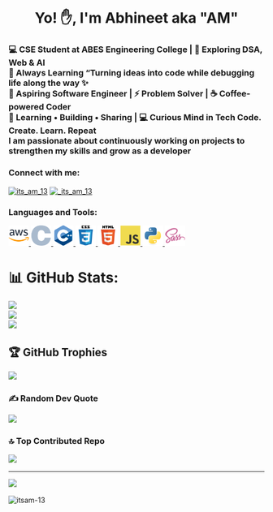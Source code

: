 <h1 align="center">Yo! ✋, I'm Abhineet aka "AM"</h1>
<h3 align="left">💻 CSE Student at ABES Engineering College | 🚀 Exploring DSA, Web & AI <br> 🌱 Always Learning “Turning ideas into code while debugging life along the way ✨<br>
  🚀 Aspiring Software Engineer | ⚡ Problem Solver | ☕ Coffee-powered Coder <br>
  🌱 Learning • Building • Sharing | 💻 Curious Mind in Tech Code. Create. Learn. Repeat <br>
I am passionate about continuously working on projects to strengthen my skills and grow as a developer</h3>



<h3 align="left">Connect with me:</h3>
<p align="left">
<a href="https://www.codechef.com/users/its_am_13" target="blank"><img align="center" src="https://cdn.jsdelivr.net/npm/simple-icons@3.1.0/icons/codechef.svg" alt="its_am_13" height="30" width="40" /></a>
<a href="https://www.leetcode.com/_its_am_13" target="blank"><img align="center" src="https://raw.githubusercontent.com/rahuldkjain/github-profile-readme-generator/master/src/images/icons/Social/leet-code.svg" alt="_its_am_13" height="30" width="40" /></a>
</p>

<h3 align="left">Languages and Tools:</h3>
<p align="left"> <a href="https://aws.amazon.com" target="_blank" rel="noreferrer"> <img src="https://raw.githubusercontent.com/devicons/devicon/master/icons/amazonwebservices/amazonwebservices-original-wordmark.svg" alt="aws" width="40" height="40"/> </a> <a href="https://www.cprogramming.com/" target="_blank" rel="noreferrer"> <img src="https://raw.githubusercontent.com/devicons/devicon/master/icons/c/c-original.svg" alt="c" width="40" height="40"/> </a> <a href="https://www.w3schools.com/cpp/" target="_blank" rel="noreferrer"> <img src="https://raw.githubusercontent.com/devicons/devicon/master/icons/cplusplus/cplusplus-original.svg" alt="cplusplus" width="40" height="40"/> </a> <a href="https://www.w3schools.com/css/" target="_blank" rel="noreferrer"> <img src="https://raw.githubusercontent.com/devicons/devicon/master/icons/css3/css3-original-wordmark.svg" alt="css3" width="40" height="40"/> </a> <a href="https://www.w3.org/html/" target="_blank" rel="noreferrer"> <img src="https://raw.githubusercontent.com/devicons/devicon/master/icons/html5/html5-original-wordmark.svg" alt="html5" width="40" height="40"/> </a> <a href="https://developer.mozilla.org/en-US/docs/Web/JavaScript" target="_blank" rel="noreferrer"> <img src="https://raw.githubusercontent.com/devicons/devicon/master/icons/javascript/javascript-original.svg" alt="javascript" width="40" height="40"/> </a> <a href="https://www.python.org" target="_blank" rel="noreferrer"> <img src="https://raw.githubusercontent.com/devicons/devicon/master/icons/python/python-original.svg" alt="python" width="40" height="40"/> </a> <a href="https://sass-lang.com" target="_blank" rel="noreferrer"> <img src="https://raw.githubusercontent.com/devicons/devicon/master/icons/sass/sass-original.svg" alt="sass" width="40" height="40"/> </a> </p>



# 📊 GitHub Stats:
![](https://github-readme-stats.vercel.app/api?username=itsam-13&theme=dark&hide_border=false&include_all_commits=true&count_private=false)<br/>
![](https://nirzak-streak-stats.vercel.app/?user=itsam-13&theme=dark&hide_border=false)<br/>
![](https://github-readme-stats.vercel.app/api/top-langs/?username=itsam-13&theme=dark&hide_border=false&include_all_commits=true&count_private=false&layout=compact)

## 🏆 GitHub Trophies
![](https://github-profile-trophy.vercel.app/?username=itsam-13&theme=radical&no-frame=false&no-bg=true&margin-w=4)

### ✍️ Random Dev Quote
![](https://quotes-github-readme.vercel.app/api?type=horizontal&theme=radical)

### 🔝 Top Contributed Repo
![](https://github-contributor-stats.vercel.app/api?username=itsam-13&limit=5&theme=dark&combine_all_yearly_contributions=true)

---
[![](https://visitcount.itsvg.in/api?id=itsam-13&icon=6&color=0)](https://visitcount.itsvg.in)

<p align="left"> <img src="https://komarev.com/ghpvc/?username=itsam-13&label=Profile%20views&color=0e75b6&style=flat" alt="itsam-13" /> </p>

<!-- Proudly created with GPRM ( https://gprm.itsvg.in ) -->
